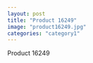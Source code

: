 ```yaml
---
layout: post
title: "Product 16249"
image: "product16249.jpg"
categories: "category1"
---
```

Product 16249
